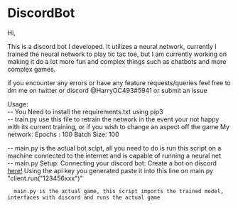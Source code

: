 # DiscordBot

Hi,
  
This is a discord bot I developed. It utilizes a neural network, currently I trained the neural network to play tic tac toe, but I am currently working on making it do a lot more fun and complex things such as chatbots and more complex games.

if you encounter any errors or have any feature requests/queries feel free to dm me on twitter or discord @HarryOC493#5941 or submit an issue

Usage:  
  -- You Need to install the requirements.txt using pip3  
  -- train.py use this file to retrain the network in the event your not happy with its current training, or if you wish to change an 
     aspect off the game
     My network:
         Epochs    : 100
         Batch Size: 100

-- main.py is the actual bot scipt, all you need to do is run this script on a machine connected to the internet and is 
     capable of running a neural net  
-- main.py
   Setup:
      Connecting your discord bot:
          Create a bot on discord <a href='https://discordpy.readthedocs.io/en/stable/discord.html'>here!</a>
          Using the api key you generated paste it into this line on main.py
          "client.run("123456xxx")"
  
      main.py is the actual game, this script imports the trained model, interfaces with discord and runs the actual game
